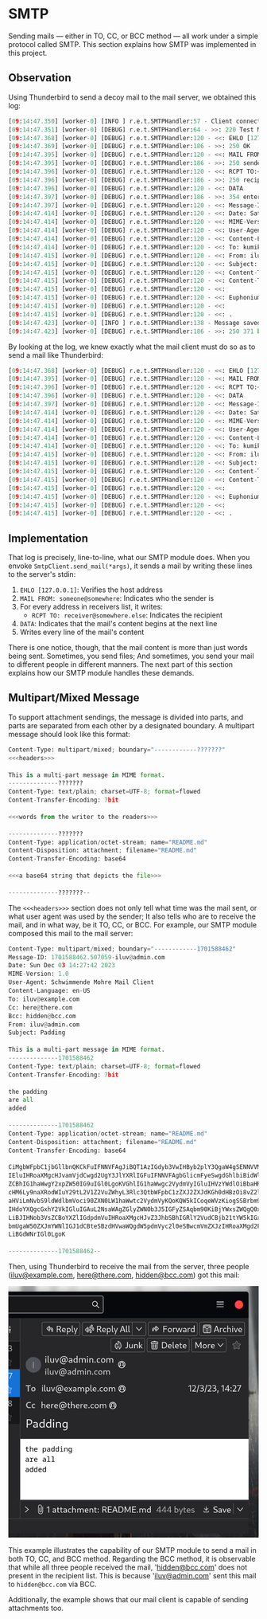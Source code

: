 
# SMTP

Sending mails — either in TO, CC, or BCC method — all work under a simple protocol called SMTP. This section explains how SMTP was implemented in this project.

## Observation

Using Thunderbird to send a decoy mail to the mail server, we obtained this log:

```py
[09:14:47.350] [worker-0] [INFO ] r.e.t.SMTPHandler:57 - Client connected: /127.0.0.1:51268
[09:14:47.351] [worker-0] [DEBUG] r.e.t.SMTPHandler:64 - >>: 220 Test Mail Server
[09:14:47.368] [worker-0] [DEBUG] r.e.t.SMTPHandler:120 - <<: EHLO [127.0.0.1]
[09:14:47.369] [worker-0] [DEBUG] r.e.t.SMTPHandler:186 - >>: 250 OK
[09:14:47.395] [worker-0] [DEBUG] r.e.t.SMTPHandler:120 - <<: MAIL FROM:<iluv@example.com>
[09:14:47.395] [worker-0] [DEBUG] r.e.t.SMTPHandler:186 - >>: 250 sender <iluv@example.com> OK
[09:14:47.396] [worker-0] [DEBUG] r.e.t.SMTPHandler:120 - <<: RCPT TO:<kumiko@some.where>
[09:14:47.396] [worker-0] [DEBUG] r.e.t.SMTPHandler:186 - >>: 250 recipient <kumiko@some.where> OK
[09:14:47.396] [worker-0] [DEBUG] r.e.t.SMTPHandler:120 - <<: DATA
[09:14:47.397] [worker-0] [DEBUG] r.e.t.SMTPHandler:186 - >>: 354 enter mail, end with line containing only "."
[09:14:47.397] [worker-0] [DEBUG] r.e.t.SMTPHandler:120 - <<: Message-ID: <b73864a6-6e6b-4bd4-8bec-89aab3bc6a27@example.com>
[09:14:47.414] [worker-0] [DEBUG] r.e.t.SMTPHandler:120 - <<: Date: Sat, 11 Nov 2023 09:14:47 +0700
[09:14:47.414] [worker-0] [DEBUG] r.e.t.SMTPHandler:120 - <<: MIME-Version: 1.0
[09:14:47.414] [worker-0] [DEBUG] r.e.t.SMTPHandler:120 - <<: User-Agent: Mozilla Thunderbird
[09:14:47.414] [worker-0] [DEBUG] r.e.t.SMTPHandler:120 - <<: Content-Language: en-US
[09:14:47.414] [worker-0] [DEBUG] r.e.t.SMTPHandler:120 - <<: To: kumiko@some.where
[09:14:47.415] [worker-0] [DEBUG] r.e.t.SMTPHandler:120 - <<: From: iluvgirlswithglasses <iluv@example.com>
[09:14:47.415] [worker-0] [DEBUG] r.e.t.SMTPHandler:120 - <<: Subject: Eupho
[09:14:47.415] [worker-0] [DEBUG] r.e.t.SMTPHandler:120 - <<: Content-Type: text/plain; charset=UTF-8; format=flowed
[09:14:47.415] [worker-0] [DEBUG] r.e.t.SMTPHandler:120 - <<: Content-Transfer-Encoding: 7bit
[09:14:47.415] [worker-0] [DEBUG] r.e.t.SMTPHandler:120 - <<: 
[09:14:47.415] [worker-0] [DEBUG] r.e.t.SMTPHandler:120 - <<: Euphonium!
[09:14:47.415] [worker-0] [DEBUG] r.e.t.SMTPHandler:120 - <<: 
[09:14:47.415] [worker-0] [DEBUG] r.e.t.SMTPHandler:120 - <<: .
[09:14:47.423] [worker-0] [INFO ] r.e.t.SMTPHandler:138 - Message saved to [/home/mika/r/repos/mail-client/3rd-party/.test-mail-server/kumiko@some.where/20231111091447416.msg]
[09:14:47.423] [worker-0] [DEBUG] r.e.t.SMTPHandler:186 - >>: 250 371 bytes accepted
```

By looking at the log, we knew exactly what the mail client must do so as to send a mail like Thunderbird:

```py
[09:14:47.368] [worker-0] [DEBUG] r.e.t.SMTPHandler:120 - <<: EHLO [127.0.0.1]
[09:14:47.395] [worker-0] [DEBUG] r.e.t.SMTPHandler:120 - <<: MAIL FROM:<iluv@example.com>
[09:14:47.396] [worker-0] [DEBUG] r.e.t.SMTPHandler:120 - <<: RCPT TO:<kumiko@some.where>
[09:14:47.396] [worker-0] [DEBUG] r.e.t.SMTPHandler:120 - <<: DATA
[09:14:47.397] [worker-0] [DEBUG] r.e.t.SMTPHandler:120 - <<: Message-ID: <b73864a6-6e6b-4bd4-8bec-89aab3bc6a27@example.com>
[09:14:47.414] [worker-0] [DEBUG] r.e.t.SMTPHandler:120 - <<: Date: Sat, 11 Nov 2023 09:14:47 +0700
[09:14:47.414] [worker-0] [DEBUG] r.e.t.SMTPHandler:120 - <<: MIME-Version: 1.0
[09:14:47.414] [worker-0] [DEBUG] r.e.t.SMTPHandler:120 - <<: User-Agent: Mozilla Thunderbird
[09:14:47.414] [worker-0] [DEBUG] r.e.t.SMTPHandler:120 - <<: Content-Language: en-US
[09:14:47.414] [worker-0] [DEBUG] r.e.t.SMTPHandler:120 - <<: To: kumiko@some.where
[09:14:47.415] [worker-0] [DEBUG] r.e.t.SMTPHandler:120 - <<: From: iluvgirlswithglasses <iluv@example.com>
[09:14:47.415] [worker-0] [DEBUG] r.e.t.SMTPHandler:120 - <<: Subject: Eupho
[09:14:47.415] [worker-0] [DEBUG] r.e.t.SMTPHandler:120 - <<: Content-Type: text/plain; charset=UTF-8; format=flowed
[09:14:47.415] [worker-0] [DEBUG] r.e.t.SMTPHandler:120 - <<: Content-Transfer-Encoding: 7bit
[09:14:47.415] [worker-0] [DEBUG] r.e.t.SMTPHandler:120 - <<: 
[09:14:47.415] [worker-0] [DEBUG] r.e.t.SMTPHandler:120 - <<: Euphonium!
[09:14:47.415] [worker-0] [DEBUG] r.e.t.SMTPHandler:120 - <<: 
[09:14:47.415] [worker-0] [DEBUG] r.e.t.SMTPHandler:120 - <<: .
```

## Implementation

That log is precisely, line-to-line, what our SMTP module does. When you envoke `SmtpClient.send_mail(*args)`, it sends a mail by writing these lines to the server's stdin:

1. `EHLO [127.0.0.1]`: Verifies the host address
2. `MAIL FROM: someone@somewhere`: Indicates who the sender is
3. For every address in receivers list, it writes:
    - `RCPT TO: receiver@somewhere.else`: Indicates the recipient
4. `DATA`: Indicates that the mail's content begins at the next line
5. Writes every line of the mail's content

There is one notice, though, that the mail content is more than just words being sent. Sometimes, you send files; And sometimes, you send your mail to different people in different manners. The next part of this section explains how our SMTP module handles these demands.

## Multipart/Mixed Message

To support attachment sendings, the message is divided into parts, and parts are separated from each other by a designated boundary. A multipart message should look like this format:

```py
Content-Type: multipart/mixed; boundary="------------???????"
<<<headers>>>

This is a multi-part message in MIME format.
--------------???????
Content-Type: text/plain; charset=UTF-8; format=flowed
Content-Transfer-Encoding: 7bit

<<<words from the writer to the readers>>>

--------------???????
Content-Type: application/octet-stream; name="README.md"
Content-Disposition: attachment; filename="README.md"
Content-Transfer-Encoding: base64

<<<a base64 string that depicts the file>>>

--------------???????--
```

The `<<<headers>>>` section does not only tell what time was the mail sent, or what user agent was used by the sender; It also tells who are to receive the mail, and in what way, be it TO, CC, or BCC. For example, our SMTP module composed this mail to the mail server:

```py
Content-Type: multipart/mixed; boundary="------------1701588462"
Message-ID: 1701588462.507059-iluv@admin.com
Date: Sun Dec 03 14:27:42 2023
MIME-Version: 1.0
User-Agent: Schwimmende Mohre Mail Client
Content-Language: en-US
To: iluv@example.com
Cc: here@there.com
Bcc: hidden@bcc.com
From: iluv@admin.com
Subject: Padding

This is a multi-part message in MIME format.
--------------1701588462
Content-Type: text/plain; charset=UTF-8; format=flowed
Content-Transfer-Encoding: 7bit

the padding
are all
added

--------------1701588462
Content-Type: application/octet-stream; name="README.md"
Content-Disposition: attachment; filename="README.md"
Content-Transfer-Encoding: base64

CiMgbWFpbC1jbGllbnQKCkFuIFNNVFAgJiBQT1AzIGdyb3VwIHByb2plY3QgaW4gSENNVVMu
IEluIHRoaXMgcHJvamVjdCwgd2UgY3JlYXRlIGFuIFNNVFAgbGlicmFyeSwgdGhlbiBidWls
ZCBhIG1haWwgY2xpZW50IG9uIGl0LgoKVGhlIG1haWwgc2VydmVyIGluIHVzYWdlOiBbaHR0
cHM6Ly9naXRodWIuY29tL2V1Z2VuZWhyL3Rlc3QtbWFpbC1zZXJ2ZXJdKGh0dHBzOi8vZ2l0
aHViLmNvbS9ldWdlbmVoci90ZXN0LW1haWwtc2VydmVyKQoKQW5kICoqeWVzKiogSSBrbm93
IHdoYXQgcGxhY2VkIGluIGAuL2NsaWAgZGlyZWN0b3J5IGFyZSAqbm90KiBjYWxsZWQgQ0xJ
LiBJIHNob3VsZCBoYXZlIGdpdmVuIHRoaXMgcHJvZ3JhbSBhIGRlY2VudCBjb21tYW5kIGxp
bmUgaW50ZXJmYWNlIGJ1dCBteSBzdHVwaWQgdW5pdmVyc2l0eSBwcmVmZXJzIHRoaXMgd2F5
LiBGdWNrIGl0LgoK

--------------1701588462--
```

Then, using Thunderbird to receive the mail from the server, three people (iluv@example.com, here@there.com, hidden@bcc.com) got this mail:

![Thunderbird](thunderbird.png)

This example illustrates the capability of our SMTP module to send a mail in both TO, CC, and BCC method. Regarding the BCC method, it is observable that while all three people received the mail, 'hidden@bcc.com' does not present in the recipient list. This is because 'iluv@admin.com' sent this mail to `hidden@bcc.com` via BCC.

Additionally, the example shows that our mail client is capable of sending attachments too.

